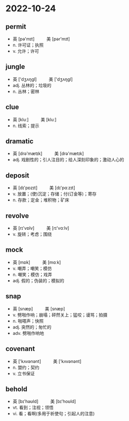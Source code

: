 # 2022-10-24
	
## permit
- 英 [pə'mɪt] 　 　 美 [pər'mɪt] 
- n. 许可证；执照
- v. 允许；许可

## jungle
- 英 ['dʒʌŋɡl] 　 　 美 ['dʒʌŋɡl]
- adj. 丛林的；垃圾的
- n. 丛林；密林

## clue
- 英 [kluː] 　 　 美 [kluː]
- n. 线索；提示

## dramatic
- 英 [drə'mætɪk] 　 　 美 [drə'mætɪk]
- adj. 戏剧性的；引人注目的；给人深刻印象的；激动人心的

## deposit
- 英 [dɪ'pɒzɪt] 　 　 美 [dɪ'pɑːzɪt]
- v. 放置；(使)沉淀；存储；付(订金等)；寄存
- n. 存款；定金；堆积物；矿床

## revolve
- 英 [rɪ'vɒlv] 　 　 美 [rɪ'vɑːlv]
- v. 旋转；考虑；围绕

## mock
- 英 [mɒk] 　 　 美 [mɑːk]
- v. 嘲弄；嘲笑；模仿
- n. 嘲笑；模仿；戏弄
- adj. 假的；伪装的；模拟的

## snap
- 英 [snæp] 　 　 美 [snæp] 
- v. 劈啪作响；崩塌；砰然关上；猛咬；谩骂；拍摄
- n. 啪嗒声；快照
- adj. 突然的；匆忙的
- adv. 劈啪作响地

## covenant	
- 英 ['kʌvənənt] 　 　 美 ['kʌvənənt]
- n. 盟约；契约
- v. 立书保证

## behold
- 英 [bɪ'həʊld] 　 　 美 [bɪ'hoʊld]
- vt. 看到；注视；领悟
- vi. 看；看啊(多用于祈使句；引起人的注意)
